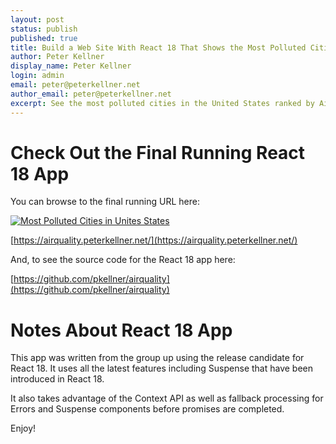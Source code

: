 ```yaml
---
layout: post
status: publish
published: true
title: Build a Web Site With React 18 That Shows the Most Polluted Cities in the United States
author: Peter Kellner
display_name: Peter Kellner
login: admin
email: peter@peterkellner.net
author_email: peter@peterkellner.net
excerpt: See the most polluted cities in the United States ranked by Air Quality as well as how to built that app in React 18
---
```




# Check Out the Final Running React 18 App

You can browse to the final running URL here:  

[![Most Polluted Cities in Unites States](https://airquality.peterkellner.net/images/airquality-350x220.png)](https://airquality.peterkellner.net/)

[https://airquality.peterkellner.net/](https://airquality.peterkellner.net/)


And, to see the source code for the React 18 app here:

[https://github.com/pkellner/airquality](https://github.com/pkellner/airquality)

# Notes About React 18 App

This app was written from the group up using the release candidate for React 18.  It uses all the latest features including Suspense that have been introduced in React 18.

It also takes advantage of the Context API as well as fallback processing for Errors and Suspense components before promises are completed.

Enjoy!
